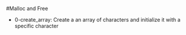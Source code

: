 #Malloc and Free
- 0-create_array: Create a an array of characters and initialize it with a specific character
